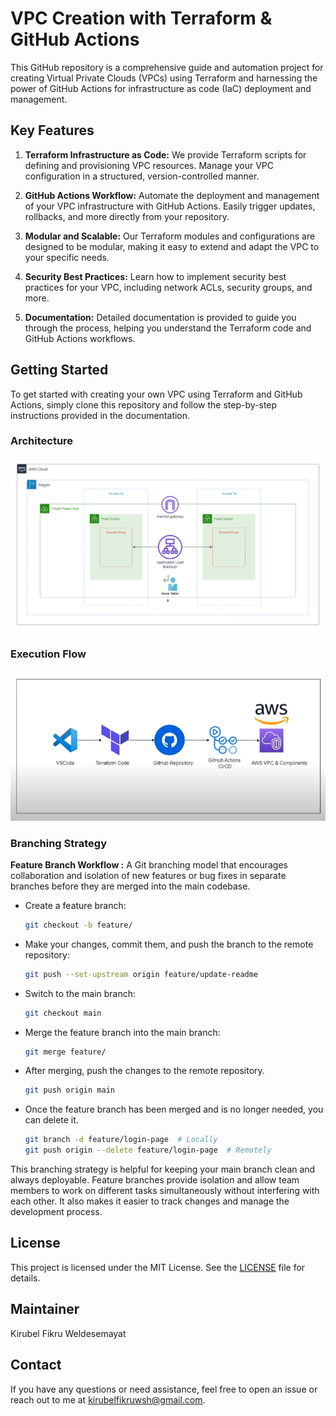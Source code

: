 # VPC Creation with Terraform & GitHub Actions

This GitHub repository is a comprehensive guide and automation project for creating Virtual Private Clouds (VPCs) using Terraform and harnessing the power of GitHub Actions for infrastructure as code (IaC) deployment and management.

## Key Features

1. **Terraform Infrastructure as Code:** We provide Terraform scripts for defining and provisioning VPC resources. Manage your VPC configuration in a structured, version-controlled manner.

2. **GitHub Actions Workflow:** Automate the deployment and management of your VPC infrastructure with GitHub Actions. Easily trigger updates, rollbacks, and more directly from your repository.

3. **Modular and Scalable:** Our Terraform modules and configurations are designed to be modular, making it easy to extend and adapt the VPC to your specific needs.

4. **Security Best Practices:** Learn how to implement security best practices for your VPC, including network ACLs, security groups, and more.

5. **Documentation:** Detailed documentation is provided to guide you through the process, helping you understand the Terraform code and GitHub Actions workflows.

## Getting Started

To get started with creating your own VPC using Terraform and GitHub Actions, simply clone this repository and follow the step-by-step instructions provided in the documentation.

### Architecture
![Aws Architecture](Screenshots/VPC_Architecture.png)

### Execution Flow
![Execution Flow](Screenshots/Execution_Flow.png)

### Branching Strategy
**Feature Branch Workflow :** A Git branching model that encourages collaboration and isolation of new features or bug fixes in separate branches before they are merged into the main codebase.

* Create a feature branch: 
    ```bash
    git checkout -b feature/
    ```
* Make your changes, commit them, and push the branch to the remote repository:
    ```bash
    git push --set-upstream origin feature/update-readme
    ```
* Switch to the main branch:
    ```bash
    git checkout main
    ```  
* Merge the feature branch into the main branch: 
    ```bash
    git merge feature/
    ```
* After merging, push the changes to the remote repository.    
    ```bash
    git push origin main
    ```
* Once the feature branch has been merged and is no longer needed, you can delete it.
    ```bash
    git branch -d feature/login-page  # Locally
    git push origin --delete feature/login-page  # Remotely
    ```    
This branching strategy is helpful for keeping your main branch clean and always deployable. Feature branches provide isolation and allow team members to work on different tasks simultaneously without interfering with each other. It also makes it easier to track changes and manage the development process.







## License

This project is licensed under the MIT License. See the [LICENSE](LICENSE) file for details.

## Maintainer

Kirubel Fikru Weldesemayat

## Contact

If you have any questions or need assistance, feel free to open an issue or reach out to me at kirubelfikruwsh@gmail.com.

